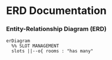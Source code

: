 # ERD Documentation

### Entity-Relationship Diagram (ERD)

```mermaid
erDiagram
  %% SLOT MANAGEMENT
  slots ||--o{ rooms : "has many"
```
